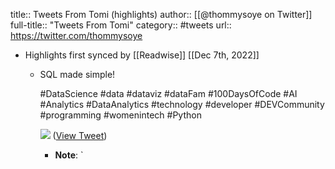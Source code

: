 title:: Tweets From Tomi (highlights)
author:: [[@thommysoye on Twitter]]
full-title:: "Tweets From Tomi"
category:: #tweets
url:: https://twitter.com/thommysoye

- Highlights first synced by [[Readwise]] [[Dec 7th, 2022]]
	- SQL made simple!
	  
	  #DataScience #data #dataviz #dataFam #100DaysOfCode #AI #Analytics #DataAnalytics #technology #developer #DEVCommunity #programming #womenintech #Python 
	  
	  ![](https://pbs.twimg.com/media/FQqwR11XwAc7J7z.jpg) ([View Tweet](https://twitter.com/thommysoye/status/1516218203055312898))
		- **Note**: `